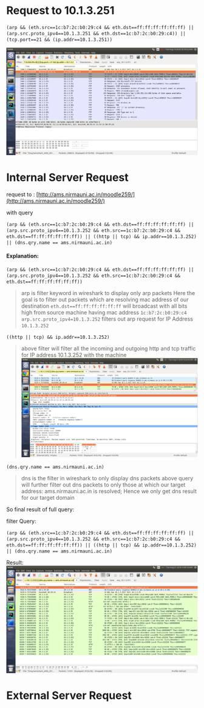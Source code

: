 Request to 10.1.3.251
=====================


    (arp && (eth.src==1c:b7:2c:b0:29:c4 && eth.dst==ff:ff:ff:ff:ff:ff) || (arp.src.proto_ipv4==10.1.3.251 && eth.dst==1c:b7:2c:b0:29:c4)) || (tcp.port==21 && (ip.addr==10.1.3.251))

![arp request for ftp server](https://raw.githubusercontent.com/gahan9/ACN_lab/master/wireshark_capturing/arp_and_tcp.png)

Internal Server Request
=======================

request to : [http://ams.nirmauni.ac.in/moodle259/](http://ams.nirmauni.ac.in/moodle259/)

with query

    (arp && (eth.src==1c:b7:2c:b0:29:c4 && eth.dst==ff:ff:ff:ff:ff:ff) ||(arp.src.proto_ipv4==10.1.3.252 && eth.src==1c:b7:2c:b0:29:c4 && eth.dst==ff:ff:ff:ff:ff:ff)) || ((http || tcp) && ip.addr==10.1.3.252) || (dns.qry.name == ams.nirmauni.ac.in)


#### Explanation:


    (arp && (eth.src==1c:b7:2c:b0:29:c4 && eth.dst==ff:ff:ff:ff:ff:ff) || (arp.src.proto_ipv4==10.1.3.252 && eth.src==1c:b7:2c:b0:29:c4 && eth.dst==ff:ff:ff:ff:ff:ff))
> arp is filter keyword in wireshark to display only arp packets 
> Here the goal is to filter out packets which are resolving mac address of our destination
> `eth.dst==ff:ff:ff:ff:ff:ff` will broadcast with all bits high from source machine having mac address `1c:b7:2c:b0:29:c4`
> `arp.src.proto_ipv4=10.1.3.252` filters out arp request for IP Address `10.1.3.252`

    ((http || tcp) && ip.addr==10.1.3.252)
> above filter will filter all the incoming and outgoing http and tcp traffic for IP address 10.1.3.252 with the machine 
> ![tcp traffic](https://raw.githubusercontent.com/gahan9/ACN_lab/master/wireshark_capturing/scenario_2/scenario2_tcp.png)

    (dns.qry.name == ams.nirmauni.ac.in)
> dns is the filter in wireshark to only display dns packets
> above query will further filter out dns packets to only those at which our target address: ams.nirmauni.ac.in is resolved; Hence we only get dns result for our target domain

So final result of full query:

filter Query:

    (arp && (eth.src==1c:b7:2c:b0:29:c4 && eth.dst==ff:ff:ff:ff:ff:ff) ||(arp.src.proto_ipv4==10.1.3.252 && eth.src==1c:b7:2c:b0:29:c4 && eth.dst==ff:ff:ff:ff:ff:ff)) || ((http || tcp) && ip.addr==10.1.3.252) || (dns.qry.name == ams.nirmauni.ac.in)

Result:
![internal server capturing](https://raw.githubusercontent.com/gahan9/ACN_lab/master/wireshark_capturing/scenario_2/scenario2.full.png)

External Server Request
========================